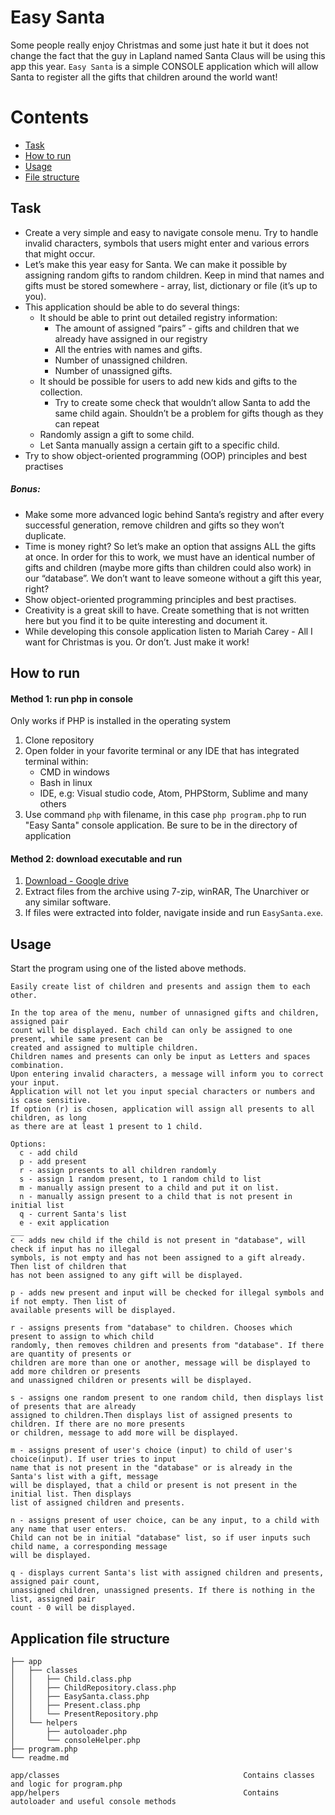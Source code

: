 # Easy Santa

Some people really enjoy Christmas and some just hate it but it does not change the fact that the guy in Lapland named Santa Claus will be using this app this year. `Easy Santa` is a simple CONSOLE application which will allow Santa to register all the gifts that children around the world want!

Contents
========
 * [Task](#task)
 * [How to run](#how-to-run)
 * [Usage](#usage)
 * [File structure](#file-structure)

## Task

+ Create a very simple and easy to navigate console menu. Try to handle invalid characters, symbols that users might enter and various errors that might occur.
+ Let’s make this year easy for Santa. We can make it possible by assigning random gifts to random children. Keep in mind that names and gifts must be stored somewhere - array, list, dictionary or file (it’s up to you).
+ This application should be able to do several things:
    + It should be able to print out detailed registry information:
        + The amount of assigned “pairs” - gifts and children that we already have assigned in our registry
        + All the entries with names and gifts.
        + Number of unassigned children.
        + Number of unassigned gifts.
    + It should be possible for users to add new kids and gifts to the collection.
        + Try to create some check that wouldn’t allow Santa to add the same child again. Shouldn’t be a problem for gifts though as they can repeat
    + Randomly assign a gift to some child.
    + Let Santa manually assign a certain gift to a specific child.
+ Try to show object-oriented programming (OOP) principles and best practises

##### Bonus:
+ Make some more advanced logic behind Santa’s registry and after every successful
generation, remove children and gifts so they won’t duplicate.
+ Time is money right? So let’s make an option that assigns ALL the gifts at once. In
order for this to work, we must have an identical number of gifts and children (maybe
more gifts than children could also work) in our “database”. We don’t want to
leave someone without a gift this year, right?
+ Show object-oriented programming principles and best practises.
+ Creativity is a great skill to have. Create something that is not written here but you
find it to be quite interesting and document it.
+ While developing this console application listen to Mariah Carey - All I want for Christmas is you. Or don’t. Just make it work!

## How to run

#### Method 1: run php in console
Only works if PHP is installed in the operating system
1. Clone repository
2. Open folder in your favorite terminal or any IDE that has integrated terminal within:
    + CMD in windows
    + Bash in linux
    + IDE, e.g: Visual studio code, Atom, PHPStorm, Sublime and many others
3. Use command `php` with filename, in this case `php program.php` to run "Easy Santa" console application. Be sure to be in the directory of application

#### Method 2: download executable and run

1. [Download - Google drive](https://drive.google.com/file/d/1JnWxEpRv-KhYzmiZLWSrZLeuEOUeP4bk/view?usp=sharing)
2. Extract files from the archive using 7-zip, winRAR, The Unarchiver or any similar software.
3. If files were extracted into folder, navigate inside and run `EasySanta.exe`.

## Usage

Start the program using one of the listed above methods.

```
Easily create list of children and presents and assign them to each other.

In the top area of the menu, number of unnasigned gifts and children, assigned pair
count will be displayed. Each child can only be assigned to one present, while same present can be
created and assigned to multiple children. 
Children names and presents can only be input as Letters and spaces combination.
Upon entering invalid characters, a message will inform you to correct your input.
Application will not let you input special characters or numbers and is case sensitive.
If option (r) is chosen, application will assign all presents to all children, as long
as there are at least 1 present to 1 child. 

Options:
  c - add child
  p - add present                 
  r - assign presents to all children randomly
  s - assign 1 random present, to 1 random child to list
  m - manually assign present to a child and put it on list.
  n - manually assign present to a child that is not present in initial list
  q - current Santa's list             
  e - exit application
___
c - adds new child if the child is not present in "database", will check if input has no illegal
symbols, is not empty and has not been assigned to a gift already. Then list of children that
has not been assigned to any gift will be displayed.

p - adds new present and input will be checked for illegal symbols and if not empty. Then list of 
available presents will be displayed.

r - assigns presents from "database" to children. Chooses which present to assign to which child
randomly, then removes children and presents from "database". If there are quantity of presents or
children are more than one or another, message will be displayed to add more children or presents
and unassigned children or presents will be displayed.

s - assigns one random present to one random child, then displays list of presents that are already
assigned to children.Then displays list of assigned presents to children. If there are no more presents
or children, message to add more will be displayed.

m - assigns present of user's choice (input) to child of user's choice(input). If user tries to input 
name that is not present in the "database" or is already in the Santa's list with a gift, message
will be displayed, that a child or present is not present in the initial list. Then displays
list of assigned children and presents.

n - assigns present of user choice, can be any input, to a child with any name that user enters.
Child can not be in initial "database" list, so if user inputs such child name, a corresponding message
will be displayed.

q - displays current Santa's list with assigned children and presents, assigned pair count,
unassigned children, unassigned presents. If there is nothing in the list, assigned pair
count - 0 will be displayed.
```

## Application file structure

```
├── app
│   ├── classes
│   │   ├── Child.class.php
│   │   ├── ChildRepository.class.php
│   │   ├── EasySanta.class.php
│   │   ├── Present.class.php
│   │   └── PresentRepository.php
│   └── helpers
│       ├── autoloader.php
│       └── consoleHelper.php
├── program.php
└── readme.md

app/classes                                         Contains classes and logic for program.php
app/helpers                                         Contains autoloader and useful console methods
```
